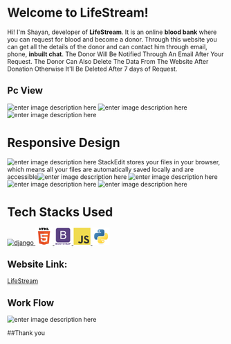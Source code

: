 # Welcome to LifeStream!

Hi! I'm Shayan, developer of **LifeStream**. It is an online **blood bank** where you can request for blood and become a donor. Through this website you can get all the details of the donor and can contact him through email, phone, **inbuilt chat**. The Donor Will Be Notified Through An Email After Your Request. The Donor Can Also Delete The Data From The Website After Donation Otherwise It'll Be Deleted After 7 days of Request.











## Pc View


![enter image description here](https://i.imgur.com/5dlbrbw.jpg)
![enter image description here](https://i.imgur.com/LF8pr0M.jpg)
![enter image description here](https://i.imgur.com/N7t2XIj.jpg)


# Responsive Design
![enter image description here](https://i.imgur.com/nff7elK.jpg)
StackEdit stores your files in your browser, which means all your files are automatically saved locally and are accessible![enter image description here](https://i.imgur.com/mXthfrL.jpg) ![enter image description here](https://i.imgur.com/wgT6Eey.jpg)
![enter image description here](https://i.imgur.com/mqdsYvH.jpg)
![enter image description here](https://i.imgur.com/gZOJWcm.jpg)





# Tech Stacks Used

<a href="https://djangoproject.com" target="_blank"> <img src="https://img.icons8.com/color/78/000000/django.png" alt="django" width="60" height="60"/> </a> <a href="https://www.w3.org/html/" target="_blank"> <img src="https://raw.githubusercontent.com/devicons/devicon/master/icons/html5/html5-original-wordmark.svg" alt="html5" width="40" height="40"/> </a><a href="https://getbootstrap.com" target="_blank"> <img src="https://raw.githubusercontent.com/devicons/devicon/master/icons/bootstrap/bootstrap-plain-wordmark.svg" alt="bootstrap" width="40" height="40"/> </a> <a href="https://developer.mozilla.org/en-US/docs/Web/JavaScript" target="_blank"> <img src="https://raw.githubusercontent.com/devicons/devicon/master/icons/javascript/javascript-original.svg" alt="javascript" width="40" height="40"/> </a> <a href="https://www.python.org" target="_blank"> <img src="https://raw.githubusercontent.com/devicons/devicon/master/icons/python/python-original.svg" alt="python" width="40" height="40"/> </a>



## Website Link:
<a href="https://lifestream.pythonanywhere.com/">LifeStream</a>



## Work Flow

![enter image description here](https://i.imgur.com/UC0eYpU.png)

##Thank you
